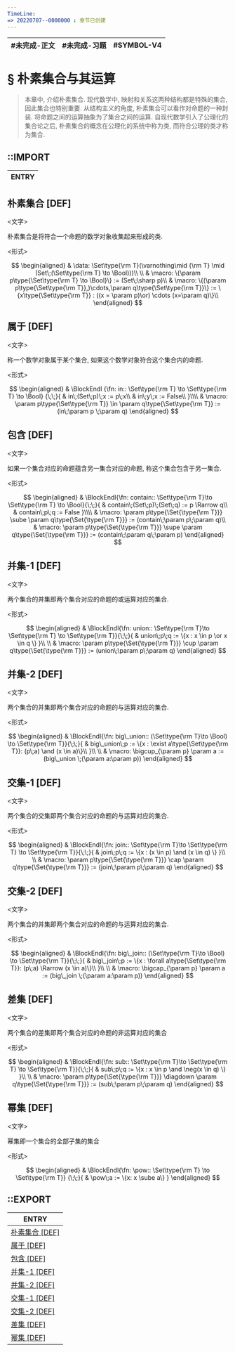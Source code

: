 ```yaml
---
TimeLine: 
=> 20220707--0000000 : 章节已创建
---
```

| #未完成-正文 | #未完成-习题 | #SYMBOL-V4 | 
| ------------ | ------------ | ---------- |

# § 朴素集合与其运算

> 本章中, 介绍朴素集合. 现代数学中, 映射和关系这两种结构都是特殊的集合, 因此集合也特别重要. 
> 从结构主义的角度, 朴素集合可以看作对命题的一种封装. 将命题之间的运算抽象为了集合之间的运算. 
> 自现代数学引入了公理化的集合论之后, 朴素集合的概念在公理化的系统中称为类, 而符合公理的类才称为集合. 

## ::IMPORT
| ENTRY |
| ----- |

## 朴素集合 [DEF]

\<文字\>

朴素集合是将符合一个命题的数学对象收集起来形成的类. 

\<形式\>

$$
\begin{aligned}
& \data: \Set\type{\rm T}(\varnothing\mid {\rm T} \mid (Set\;(\Set\type{\rm T} \to \Bool)))\\
\\
& \macro: \{\param p\type{\Set\type{\rm T} \to \Bool}\} := (Set\;\sharp p)\\
& \macro: \{(\param p\type{\Set\type{\rm T}},)\cdots,\param q\type{\Set\type{\rm T}}\} := \{x\type{\Set\type{\rm T}} : ((x = \param p)\or) \cdots (x=\param q)\}\\
\end{aligned}
$$

## 属于 [DEF]

\<文字\>

称一个数学对象属于某个集合, 如果这个数学对象符合这个集合内的命题. 

\<形式\>

$$
\begin{aligned}
& \BlockEndl
{\fn: in:: \Set\type{\rm T} \to \Set\type{\rm T} \to \Bool}
{\;\;}{
    & in\;(Set\;p)\;x := p\;x\\
    & in\;y\;x := False\\
}\\\\
& \macro: \param p\type{\Set\type{\rm T}} \in \param q\type{\Set\type{\rm T}} := (in\;\param p \;\param q)
\end{aligned}
$$

## 包含 [DEF]

\<文字\>

如果一个集合对应的命题蕴含另一集合对应的命题, 称这个集合包含于另一集合. 

\<形式\>

$$
\begin{aligned}
& \BlockEndl{\fn: contain:: \Set\type{\rm T}\to \Set\type{\rm T} \to \Bool}{\;\;}{
    & contain\;(Set\;p)\;(Set\;q) := p \Rarrow q\\
    & contain\;p\;q := False
}\\\\
& \macro: \param p\type{\Set{\type{\rm T}}} \sube \param q\type{\Set{\type{\rm T}}} := (contain\;\param p\;\param q)\\
& \macro: \param p\type{\Set{\type{\rm T}}} \supe \param q\type{\Set{\type{\rm T}}} := (contain\;\param q\;\param p)
\end{aligned}
$$

## 并集-1 [DEF]

\<文字\>

两个集合的并集即两个集合对应的命题的或运算对应的集合. 

\<形式\>

$$
\begin{aligned}
& \BlockEndl{\fn: union:: \Set\type{\rm T}\to \Set\type{\rm T} \to \Set\type{\rm T}}{\;\;}{
    & union\;p\;q := \{x : x \in p \or x \in q \}
}\\
\\
& \macro: \param p\type{\Set{\type{\rm T}}} \cup \param q\type{\Set{\type{\rm T}}}
:= (union\;\param p\;\param q)
\end{aligned}
$$


## 并集-2 [DEF]

\<文字\>

两个集合的并集即两个集合对应的命题的与运算对应的集合. 

\<形式\>

$$
\begin{aligned}
& \BlockEndl{\fn: big\_union:: (\Set\type{\rm T}\to \Bool) \to \Set\type{\rm T}}{\;\;}{
    & big\_union\;p := \{x : \exist a\type{\Set\type{\rm T}}: (p\;a) \and (x \in a)\}\\
}\\
\\
& \macro: \bigcup_{\param p} \param a := (big\_union \;(\param a:\param p))
\end{aligned}
$$

## 交集-1 [DEF]

\<文字\>

两个集合的交集即两个集合对应的命题的与运算对应的集合. 

\<形式\>

$$
\begin{aligned}
& \BlockEndl{\fn: join:: \Set\type{\rm T}\to \Set\type{\rm T} \to \Set\type{\rm T}}{\;\;}{
    &  join\;p\;q := \{x : (x \in p) \and (x \in q) \}
}\\
\\
& \macro: \param p\type{\Set{\type{\rm T}}} \cap \param q\type{\Set{\type{\rm T}}}
:= (join\;\param p\;\param q)
\end{aligned}
$$

## 交集-2 [DEF]

\<文字\>

两个集合的并集即两个集合对应的命题的与运算对应的集合. 

\<形式\>

$$
\begin{aligned}
& \BlockEndl{\fn: big\_join:: (\Set\type{\rm T}\to \Bool) \to \Set\type{\rm T}}{\;\;}{
    & big\_join\;p := \{x : \forall a\type{\Set\type{\rm T}}: (p\;a) \Rarrow (x \in a)\}\\
}\\
\\
& \macro: \bigcap_{\param p} \param a := (big\_join \;(\param a:\param p))
\end{aligned}
$$

## 差集 [DEF]

\<文字\>

两个集合的差集即两个集合对应的命题的非运算对应的集合

\<形式\>

$$
\begin{aligned}
& \BlockEndl{\fn: sub:: \Set\type{\rm T}\to \Set\type{\rm T} \to \Set\type{\rm T}}{\;\;}{
    & sub\;p\;q := \{x : x \in p \and \neg(x \in q) \}
}\\
\\
& \macro: \param p\type{\Set{\type{\rm T}}} \diagdown \param q\type{\Set{\type{\rm T}}}
:= (sub\;\param p\;\param q)
\end{aligned}
$$

## 幂集 [DEF]

\<文字\>

幂集即一个集合的全部子集的集合

\<形式\>

$$
\begin{aligned}
& \BlockEndl{\fn: \pow:: \Set\type{\rm T} \to \Set\type{\rm T}}
{\;\;}{
     & \pow\;a := \{x: x \sube a\}
}
\end{aligned}
$$

## ::EXPORT

| ENTRY                                                     |
| --------------------------------------------------------- |
| [朴素集合 [DEF]](集合-朴素集合与其运算.md#朴素集合%20DEF) |
| [属于 [DEF]](集合-朴素集合与其运算.md#属于%20DEF)         |
| [包含 [DEF]](集合-朴素集合与其运算.md#包含%20DEF)         |
| [并集-1 [DEF]](集合-朴素集合与其运算.md#并集-1%20DEF)     |
| [并集-2 [DEF]](集合-朴素集合与其运算.md#并集-2%20DEF)     |
| [交集-1 [DEF]](集合-朴素集合与其运算.md#交集-1%20DEF)     |
| [交集-2 [DEF]](集合-朴素集合与其运算.md#交集-2%20DEF)     |
| [差集 [DEF]](集合-朴素集合与其运算.md#差集%20DEF)         |
| [幂集 [DEF]](集合-朴素集合与其运算.md#幂集%20DEF)                                                          |
